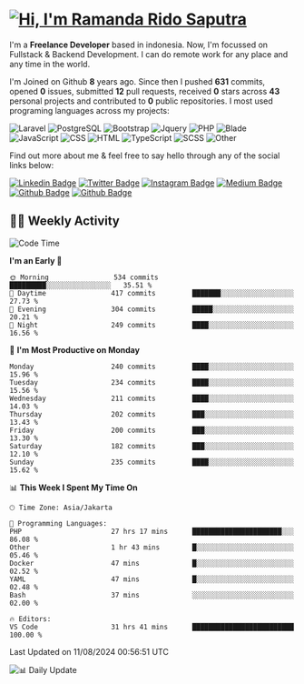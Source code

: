 # [![Hi, I'm Ramanda Rido Saputra](https://readme-typing-svg.herokuapp.com?size=24&vCenter=true&lines=%F0%9F%91%8B+Hi%2C+I'm+Ramanda+Rido+Saputra+;%F0%9F%92%BB+Fullstack+Web+Developer+)](https://git.io/typing-svg)

I'm a **Freelance Developer** based in indonesia. Now, I'm focussed on Fullstack & Backend Development. I can do remote work for any place and any time in the world.

I'm Joined on Github **8** years ago. Since then I pushed **631** commits, opened **0** issues, submitted **12** pull requests, received **0** stars across **43** personal projects and contributed to **0** public repositories.
I most used programing languages across my projects:

![Laravel](https://img.shields.io/badge/Laravel-FF2D20?flat&logo=laravel&logoColor=white)
![PostgreSQL](https://img.shields.io/badge/PostgreSQL-316192?flat&logo=postgresql&logoColor=white)
![Bootstrap](https://img.shields.io/badge/Bootstrap-563D7C?flat&logo=bootstrap&logoColor=white)
![Jquery](https://img.shields.io/badge/jQuery-0769AD?flat&logo=jquery&logoColor=white)
![PHP](https://img.shields.io/badge/-PHP-%234F5D95?style=flat&logo=PHP&logoColor=white)
![Blade](https://img.shields.io/badge/-Blade-%23f7523f?style=flat&logo=Blade&logoColor=white)
![JavaScript](https://img.shields.io/badge/-JavaScript-%23f1e05a?style=flat&logo=JavaScript&logoColor=white)
![CSS](https://img.shields.io/badge/-CSS-%23563d7c?style=flat&logo=CSS&logoColor=white)
![HTML](https://img.shields.io/badge/-HTML-%23e34c26?style=flat&logo=HTML&logoColor=white)
![TypeScript](https://img.shields.io/badge/-TypeScript-%233178c6?style=flat&logo=TypeScript&logoColor=white)
![SCSS](https://img.shields.io/badge/-SCSS-%23c6538c?style=flat&logo=SCSS&logoColor=white)
![Other](https://img.shields.io/badge/-Other-%23ededed?style=flat&logo=Other&logoColor=white)

Find out more about me & feel free to say hello through any of the social links below:

[![Linkedin Badge](https://img.shields.io/badge/-ramandaaridogh-blue?style=flat&logo=Linkedin&logoColor=white&link=https://www.linkedin.com/in/ramanda-rido-saputra/)](https://www.linkedin.com/in/ramanda-rido-saputra/)
[![Twitter Badge](https://img.shields.io/badge/-ramandaaridogh-%231DA1F2.svg?style=flat&logo=twitter&logoColor=white&link=https://www.twitter.com/ramandaaridogh)](https://www.twitter.com/ramandaaridogh/)
[![Instagram Badge](https://img.shields.io/badge/-ramandaaridogh-purple?style=flat&logo=instagram&logoColor=white&link=https://instagram.com/ramandaaridogh_/)](https://instagram.com/ramandaaridogh_)
[![Medium Badge](https://img.shields.io/badge/-@ramandaaridogh-%2312100E.svg?style=flat&logo=Medium&logoColor=white&link=https://medium.com/@ramandaaridogh/)](https://medium.com/@ramandaaridogh)
[![Github Badge](https://img.shields.io/badge/-@ramandaaridogh-100000.svg?style=flat&logo=github&logoColor=white&link=https://github.com/ramandaaridogh)](https://github.com/ramandaaridogh)
[![Github Badge](https://img.shields.io/badge/-@mxcode-100000.svg?style=flat&logo=github&logoColor=white&link=https://github.com/ramanda-mxcode)](https://github.com/ramanda-mxcode)

## 👨‍💻 Weekly Activity
<!--START_SECTION:waka-->
![Code Time](http://img.shields.io/badge/Code%20Time-554%20hrs%205%20mins-blue)

**I'm an Early 🐤** 

```text
🌞 Morning                534 commits         █████████░░░░░░░░░░░░░░░░   35.51 % 
🌆 Daytime                417 commits         ███████░░░░░░░░░░░░░░░░░░   27.73 % 
🌃 Evening                304 commits         █████░░░░░░░░░░░░░░░░░░░░   20.21 % 
🌙 Night                  249 commits         ████░░░░░░░░░░░░░░░░░░░░░   16.56 % 
```
📅 **I'm Most Productive on Monday** 

```text
Monday                   240 commits         ████░░░░░░░░░░░░░░░░░░░░░   15.96 % 
Tuesday                  234 commits         ████░░░░░░░░░░░░░░░░░░░░░   15.56 % 
Wednesday                211 commits         ████░░░░░░░░░░░░░░░░░░░░░   14.03 % 
Thursday                 202 commits         ███░░░░░░░░░░░░░░░░░░░░░░   13.43 % 
Friday                   200 commits         ███░░░░░░░░░░░░░░░░░░░░░░   13.30 % 
Saturday                 182 commits         ███░░░░░░░░░░░░░░░░░░░░░░   12.10 % 
Sunday                   235 commits         ████░░░░░░░░░░░░░░░░░░░░░   15.62 % 
```


📊 **This Week I Spent My Time On** 

```text
🕑︎ Time Zone: Asia/Jakarta

💬 Programming Languages: 
PHP                      27 hrs 17 mins      ██████████████████████░░░   86.08 % 
Other                    1 hr 43 mins        █░░░░░░░░░░░░░░░░░░░░░░░░   05.46 % 
Docker                   47 mins             █░░░░░░░░░░░░░░░░░░░░░░░░   02.52 % 
YAML                     47 mins             █░░░░░░░░░░░░░░░░░░░░░░░░   02.48 % 
Bash                     37 mins             ░░░░░░░░░░░░░░░░░░░░░░░░░   02.00 % 

🔥 Editors: 
VS Code                  31 hrs 41 mins      █████████████████████████   100.00 % 
```


 Last Updated on 11/08/2024 00:56:51 UTC
<!--END_SECTION:waka-->

![📊 Daily Update](https://github.com/ramandaaridogh/ramandaaridogh/actions/workflows/update-activity.yml/badge.svg)
